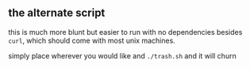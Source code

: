 ## the alternate script
this is much more blunt but easier to run with no dependencies besides `curl`,
which should come with most unix machines.

simply place wherever you would like and `./trash.sh` and it will churn
